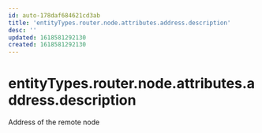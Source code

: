 ```yaml
---
id: auto-178daf684621cd3ab
title: 'entityTypes.router.node.attributes.address.description'
desc: ''
updated: 1618581292130
created: 1618581292130
---
```

# entityTypes.router.node.attributes.address.description

Address of the remote node